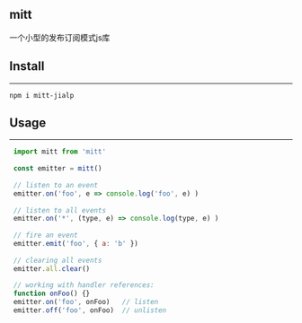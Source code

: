 ## mitt
一个小型的发布订阅模式js库

## Install
 --- 
`npm i mitt-jialp`

 ## Usage
  --- 
```javascript
 import mitt from 'mitt'
 
 const emitter = mitt()
 
 // listen to an event
 emitter.on('foo', e => console.log('foo', e) )
 
 // listen to all events
 emitter.on('*', (type, e) => console.log(type, e) )
 
 // fire an event
 emitter.emit('foo', { a: 'b' })
 
 // clearing all events
 emitter.all.clear()
 
 // working with handler references:
 function onFoo() {}
 emitter.on('foo', onFoo)   // listen
 emitter.off('foo', onFoo)  // unlisten
```

